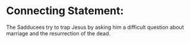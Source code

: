 # Connecting Statement:

The Sadducees try to trap Jesus by asking him a difficult question about marriage and the resurrection of the dead.